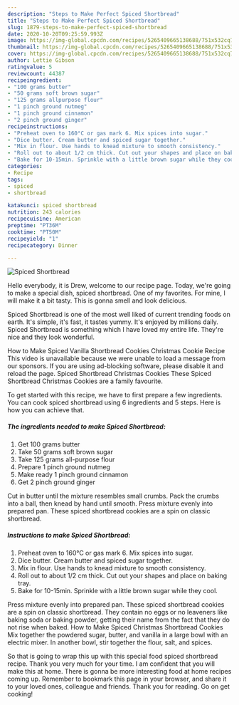 ```yaml
---
description: "Steps to Make Perfect Spiced Shortbread"
title: "Steps to Make Perfect Spiced Shortbread"
slug: 1879-steps-to-make-perfect-spiced-shortbread
date: 2020-10-20T09:25:59.993Z
image: https://img-global.cpcdn.com/recipes/5265409665138688/751x532cq70/spiced-shortbread-recipe-main-photo.jpg
thumbnail: https://img-global.cpcdn.com/recipes/5265409665138688/751x532cq70/spiced-shortbread-recipe-main-photo.jpg
cover: https://img-global.cpcdn.com/recipes/5265409665138688/751x532cq70/spiced-shortbread-recipe-main-photo.jpg
author: Lettie Gibson
ratingvalue: 5
reviewcount: 44387
recipeingredient:
- "100 grams butter"
- "50 grams soft brown sugar"
- "125 grams allpurpose flour"
- "1 pinch ground nutmeg"
- "1 pinch ground cinnamon"
- "2 pinch ground ginger"
recipeinstructions:
- "Preheat oven to 160°C or gas mark 6. Mix spices into sugar."
- "Dice butter. Cream butter and spiced sugar together."
- "Mix in flour. Use hands to knead mixture to smooth consistency."
- "Roll out to about 1/2 cm thick. Cut out your shapes and place on baking tray."
- "Bake for 10-15min. Sprinkle with a little brown sugar while they cool."
categories:
- Recipe
tags:
- spiced
- shortbread

katakunci: spiced shortbread 
nutrition: 243 calories
recipecuisine: American
preptime: "PT36M"
cooktime: "PT50M"
recipeyield: "1"
recipecategory: Dinner

---
```



![Spiced Shortbread](https://img-global.cpcdn.com/recipes/5265409665138688/751x532cq70/spiced-shortbread-recipe-main-photo.jpg)

Hello everybody, it is Drew, welcome to our recipe page. Today, we're going to make a special dish, spiced shortbread. One of my favorites. For mine, I will make it a bit tasty. This is gonna smell and look delicious.

Spiced Shortbread is one of the most well liked of current trending foods on earth. It's simple, it's fast, it tastes yummy. It's enjoyed by millions daily. Spiced Shortbread is something which I have loved my entire life. They're nice and they look wonderful.

How to Make Spiced Vanilla Shortbread Cookies Christmas Cookie Recipe This video is unavailable because we were unable to load a message from our sponsors. If you are using ad-blocking software, please disable it and reload the page. Spiced Shortbread Christmas Cookies These Spiced Shortbread Christmas Cookies are a family favourite.


To get started with this recipe, we have to first prepare a few ingredients. You can cook spiced shortbread using 6 ingredients and 5 steps. Here is how you can achieve that.

<!--inarticleads1-->

##### The ingredients needed to make Spiced Shortbread:

1. Get 100 grams butter
1. Take 50 grams soft brown sugar
1. Take 125 grams all-purpose flour
1. Prepare 1 pinch ground nutmeg
1. Make ready 1 pinch ground cinnamon
1. Get 2 pinch ground ginger


Cut in butter until the mixture resembles small crumbs. Pack the crumbs into a ball, then knead by hand until smooth. Press mixture evenly into prepared pan. These spiced shortbread cookies are a spin on classic shortbread. 

<!--inarticleads2-->

##### Instructions to make Spiced Shortbread:

1. Preheat oven to 160°C or gas mark 6. Mix spices into sugar.
1. Dice butter. Cream butter and spiced sugar together.
1. Mix in flour. Use hands to knead mixture to smooth consistency.
1. Roll out to about 1/2 cm thick. Cut out your shapes and place on baking tray.
1. Bake for 10-15min. Sprinkle with a little brown sugar while they cool.


Press mixture evenly into prepared pan. These spiced shortbread cookies are a spin on classic shortbread. They contain no eggs or no leaveners like baking soda or baking powder, getting their name from the fact that they do not rise when baked. How to Make Spiced Christmas Shortbread Cookies Mix together the powdered sugar, butter, and vanilla in a large bowl with an electric mixer. In another bowl, stir together the flour, salt, and spices. 

So that is going to wrap this up with this special food spiced shortbread recipe. Thank you very much for your time. I am confident that you will make this at home. There is gonna be more interesting food at home recipes coming up. Remember to bookmark this page in your browser, and share it to your loved ones, colleague and friends. Thank you for reading. Go on get cooking!
